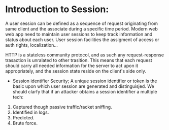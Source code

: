 # Introduction to Session:
A user session can be defined as a sequence of request originating from same client and the associate during a specific time period. Modern web web app need to maintain
user sessions to keep track information and status about each user.
User session facilities the assigment of access or auth rights, localization...

HTTP is a stateless community protocol, and as such any request-response trasaction is unralated to other trasition. This means that each request should carry
all needed information for the server to act upon it appropriately, and the session state reside on the client's side only.

- Session identifier Security;
A unique session identifier or token is the basic upon which user session are generated and distinguisjed. We should clarfy that if an attacker obtains a session identifier a multiple tech:

1. Captured though passive traffic/racket sniffing.
2. Identified in logs.
3. Predicted.
4. Brute force.


